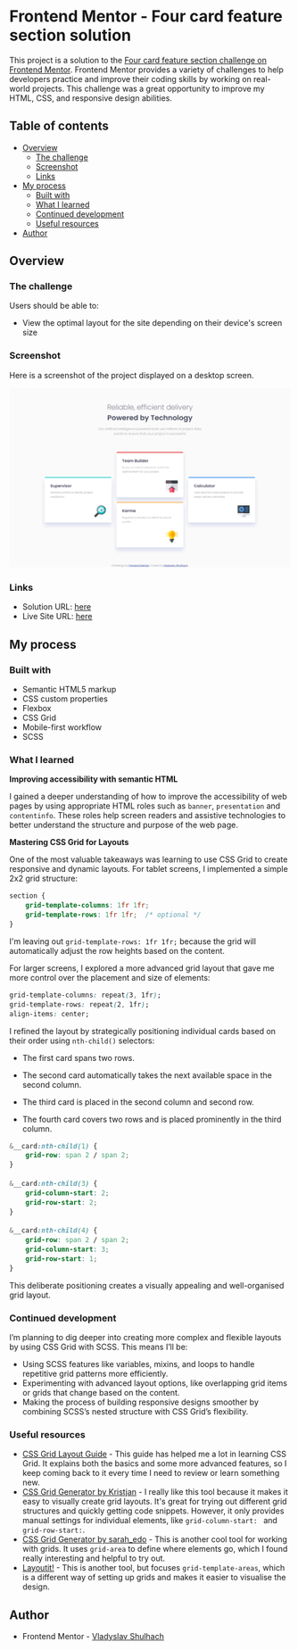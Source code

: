 # Frontend Mentor - Four card feature section solution

This project is a solution to the [Four card feature section challenge on Frontend Mentor](https://www.frontendmentor.io/challenges/four-card-feature-section-weK1eFYK). Frontend Mentor provides a variety of challenges to help developers practice and improve their coding skills by working on real-world projects. This challenge was a great opportunity to improve my HTML, CSS, and responsive design abilities.

## Table of contents

- [Overview](#overview)
  - [The challenge](#the-challenge)
  - [Screenshot](#screenshot)
  - [Links](#links)
- [My process](#my-process)
  - [Built with](#built-with)
  - [What I learned](#what-i-learned)
  - [Continued development](#continued-development)
  - [Useful resources](#useful-resources)
- [Author](#author)

## Overview

### The challenge

Users should be able to:

- View the optimal layout for the site depending on their device's screen size

### Screenshot

Here is a screenshot of the project displayed on a desktop screen.

![](./preview.png)

### Links

- Solution URL: [here](https://www.frontendmentor.io/solutions/four-card-feature-section-solution-jNk2zTleZA)
- Live Site URL: [here](https://four-card-feature-section-master-vladyslav-shulhachs-projects.vercel.app/)

## My process

### Built with

- Semantic HTML5 markup
- CSS custom properties
- Flexbox
- CSS Grid
- Mobile-first workflow
- SCSS

### What I learned

**Improving accessibility with semantic HTML**

I gained a deeper understanding of how to improve the accessibility of web pages by using appropriate HTML roles such as `banner`, `presentation` and `contentinfo`. These roles help screen readers and assistive technologies to better understand the structure and purpose of the web page.

**Mastering CSS Grid for Layouts**

One of the most valuable takeaways was learning to use CSS Grid to create responsive and dynamic layouts. For tablet screens, I implemented a simple 2x2 grid structure:

```css
section {  
    grid-template-columns: 1fr 1fr;
    grid-template-rows: 1fr 1fr;  /* optional */
}
```
I'm leaving out `grid-template-rows: 1fr 1fr;` because the grid will automatically adjust the row heights based on the content. 

For larger screens, I explored a more advanced grid layout that gave me more control over the placement and size of elements:
```css
grid-template-columns: repeat(3, 1fr);  
grid-template-rows: repeat(2, 1fr);  
align-items: center;
```
I refined the layout by strategically positioning individual cards based on their order using `nth-child()` selectors:

- The first card spans two rows.

- The second card automatically takes the next available space in the second column.

- The third card is placed in the second column and second row.

- The fourth card covers two rows and is placed prominently in the third column.

```css
&__card:nth-child(1) {
    grid-row: span 2 / span 2;
}

&__card:nth-child(3) {
    grid-column-start: 2;
    grid-row-start: 2;
}

&__card:nth-child(4) {
    grid-row: span 2 / span 2;
    grid-column-start: 3;
    grid-row-start: 1;
}        
```

This deliberate positioning creates a visually appealing and well-organised grid layout.

### Continued development

I’m planning to dig deeper into creating more complex and flexible layouts by using CSS Grid with SCSS. This means I’ll be:

- Using SCSS features like variables, mixins, and loops to handle repetitive grid patterns more efficiently.
- Experimenting with advanced layout options, like overlapping grid items or grids that change based on the content.
- Making the process of building responsive designs smoother by combining SCSS’s nested structure with CSS Grid’s flexibility.

### Useful resources

- [CSS Grid Layout Guide](https://css-tricks.com/snippets/css/complete-guide-grid/) - This guide has helped me a lot in learning CSS Grid. It explains both the basics and some more advanced features, so I keep coming back to it every time I need to review or learn something new.
- [CSS Grid Generator by Kristjan](https://cssgridgenerator.io/) - I really like this tool because it makes it easy to visually create grid layouts. It's great for trying out different grid structures and quickly getting code snippets. However, it only provides manual settings for individual elements, like `grid-column-start: ` and `grid-row-start:`.
- [CSS Grid Generator by sarah_edo](https://cssgrid-generator.netlify.app/) - This is another cool tool for working with grids. It uses `grid-area` to define where elements go, which I found really interesting and helpful to try out.
- [Layoutit!](https://grid.layoutit.com/) - This is another tool, but focuses `grid-template-areas`, which is a different way of setting up grids and makes it easier to visualise the design.


## Author

- Frontend Mentor - [Vladyslav Shulhach](https://www.frontendmentor.io/profile/vladyslav-shulhach)

